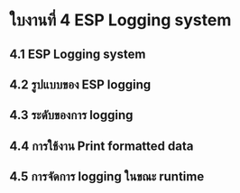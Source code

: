 # ใบงานที่ 4 ESP Logging system
## 4.1 ESP Logging system
## 4.2 รูปแบบของ ESP logging
## 4.3 ระดับของการ logging
## 4.4 การใช้งาน Print formatted data 
## 4.5 การจัดการ logging ในขณะ runtime 

